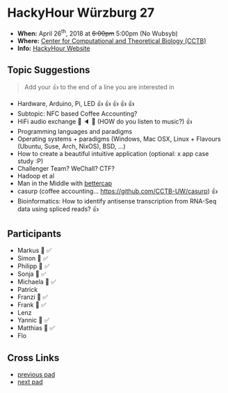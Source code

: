 # HackyHour Würzburg 27
 - **When:** April 26<sup>th</sup>, 2018 at ~~6:00pm~~ 5:00pm (No Wubsyb)
 - **Where:** [Center for Computational and Theoretical Biology (CCTB)](https://www.google.de/maps/search/cctb/@49.7850979,9.9030254,12z)
 - **Info:** [HackyHour Website](http://hackyhour.github.io/Wuerzburg/)

## Topic Suggestions
> Add your :+1: to the end of a line you are interested in
 - Hardware, Arduino, Pi, LED :+1: :+1: :+1: :+1: :+1: 
 - Subtopic: NFC based Coffee Accounting?
 - HiFi audio exchange :microphone: :speaker: :musical_note: (HOW do you listen to music?) :+1:
 - Programming languages and paradigms
 - Operating systems + paradigms (Windows, Mac OSX, Linux + Flavours (Ubuntu, Suse, Arch, NixOS), BSD, ...)
 - How to create a beautiful intuitive application (optional: x app case study :P) 
 - Challenger Team? WeChall? CTF?
 - Hadoop et al
 - Man in the Middle with [bettercap](https://www.bettercap.org/)
 - casurp (coffee accounting... https://github.com/CCTB-UW/casurp) :+1:
 - Bioinformatics: How to identify antisense transcription from RNA-Seq data using spliced reads? :+1:
 
 
## Participants
 - Markus :pizza: :white_check_mark: 
 - Simon :pizza: :white_check_mark: 
 - Philipp :pizza: :white_check_mark: 
 - Sonja :pizza: :white_check_mark: 
 - Michaela :pizza: :white_check_mark: 
 - Patrick
 - Franzi :pizza: :white_check_mark: 
 - Frank :pizza: :white_check_mark: 
 - Lenz
 - Yannic :pizza: :white_check_mark: 
 - Matthias :pizza: :white_check_mark: 
 - Flo

## Cross Links
 - [previous pad](https://hackyhour.github.io/Wuerzburg/pad_archive/HackyHour_Wuerzburg_26)
 - [next pad](https://hackyhour.github.io/Wuerzburg/pad_archive/HackyHour_Wuerzburg_28)
